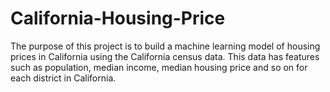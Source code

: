 # California-Housing-Price
The purpose of this project is to build a machine learning model of housing prices in California using the California census data. This data has features such as population, median income, median housing price and so on for each district in California.
